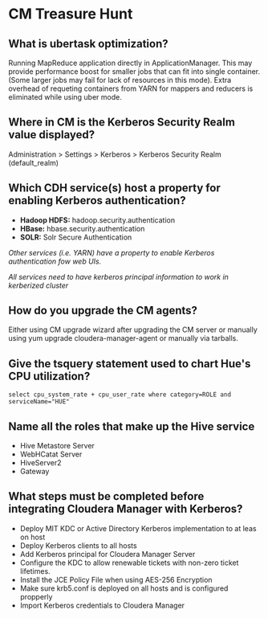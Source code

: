 # CM Treasure Hunt
## What is ubertask optimization?
Running MapReduce application directly in ApplicationManager.
This may provide performance boost for smaller jobs that can fit into single container. (Some larger jobs may fail for lack of resources in this mode).
Extra overhead of requeting containers from YARN for mappers and reducers is eliminated while using uber mode. 

## Where in CM is the Kerberos Security Realm value displayed?
Administration > Settings > Kerberos > Kerberos Security Realm (default_realm)

## Which CDH service(s) host a property for enabling Kerberos authentication?
- **Hadoop HDFS:** hadoop.security.authentication
- **HBase:** hbase.security.authentication
- **SOLR:** Solr Secure Authentication

*Other services (i.e. YARN) have a property to enable Kerberos authentication fow web UIs.*

*All services need to have kerberos principal information to work in kerberized cluster*

## How do you upgrade the CM agents?
Either using CM upgrade wizard after upgrading the CM server or manually using yum upgrade cloudera-manager-agent or manually via tarballs.

## Give the tsquery statement used to chart Hue's CPU utilization?
```
select cpu_system_rate + cpu_user_rate where category=ROLE and serviceName="HUE"
```

## Name all the roles that make up the Hive service
- Hive Metastore Server
- WebHCatat Server
- HiveServer2
- Gateway


## What steps must be completed before integrating Cloudera Manager with Kerberos?

- Deploy MIT KDC or Active Directory Kerberos implementation to at leas on host
- Deploy Kerberos clients to all hosts
- Add Kerberos principal for Cloudera Manager Server
- Configure the KDC to allow renewable tickets with non-zero ticket lifetimes.
- Install the JCE Policy File when using AES-256 Encryption
- Make sure krb5.conf is deployed on all hosts and is configured propperly
- Import Kerberos credentials to Cloudera Manager
